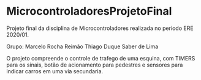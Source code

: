 # MicrocontroladoresProjetoFinal

Projeto final da disciplina de Microcontroladores realizada no periodo ERE 2020/01.

Grupo: Marcelo Rocha Reimão
       Thiago Duque Saber de Lima
       
O projeto compreende o controle de trafego de uma esquina, com TIMERS para os sinais, botão de acionamento para pedestres e sensores para indicar carros em uma via secundaria.
